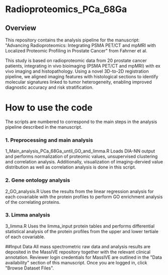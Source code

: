 # Radioproteomics_PCa_68Ga

## Overview
This repository contains the analysis pipeline for the manuscript: "Advancing Radioproteomics: Integrating PSMA PET/CT and mpMRI with Localized Proteomic Profiling in Prostate Cancer" from Fahrner et al. 

This study is based on radioproteomic data from 20 prostate cancer patients, integrating in vivo bioimaging (PSMA PET/CT and mpMRI) with ex vivo imaging and histopathology. Using a novel 3D-to-2D registration pipeline, we aligned imaging features with histological sections to identify molecular signatures linked to tumor heterogeneity, enabling improved diagnostic accuracy and risk stratification.

# How to use the code
The scripts are numbered to correspond to the main steps in the analysis pipeline described in the manuscript.

### 1. Preprocessing and main analysis
1_Main_analysis_PCa_68Ga_until_GO_and_limma.R
Loads DIA-NN output and performs normalization of proteomic values, unsupervised clustering and correlation analysis. Additionally, visualization of imaging-dervied value distribution as well as correlation analysis is done in this script.

### 2. Gene ontology analysis
2_GO_analysis.R
Uses the results from the linear regression analysis for each covariable with the protein profiles to perform GO enrichment analysis of the correlating proteins.

### 3. Limma analysis
3_limma.R
Uses the limma_input protein tables and performs differential statistical analysis of the protein profiles from the upper and lower tertiale of each covariable. 

##Input Data
All mass spectrometric raw data and analysis results are deposited in the MassIVE repository together with the relevant clinical annotation. Reviewer login credentials for MassIVE are outlined in the "Data availability" section of this manuscript. Once you are logged in, click "Browse Dataset Files". 

